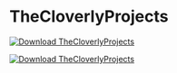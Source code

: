 # TheCloverlyProjects
[![Download TheCloverlyProjects](https://a.fsdn.com/con/app/sf-download-button)](https://sourceforge.net/projects/thecloverlyprojects/files/)


[![Download TheCloverlyProjects](https://img.shields.io/sourceforge/dm/thecloverlyprojects.svg)](https://sourceforge.net/projects/thecloverlyprojects/files/latest/download)
